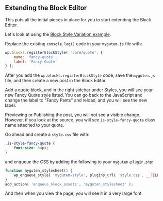 
## Extending the Block Editor

This puts all the initial pieces in place for you to start extending the Block Editor.

Let's look at using the [Block Style Variation example](../../../../../docs/designers-developers/developers/filters/block-filters/#block-style-variations).

Replace the existing `console.log()` code in your `myguten.js` file with:

```js
wp.blocks.registerBlockStyle( 'core/quote', {
    name: 'fancy-quote',
    label: 'Fancy Quote'
} );
```

After you add the `wp.blocks.registerBlockStyle` code, save the `myguten.js` file, and then create a new post in the Block Editor.

Add a quote block, and in the right sidebar under Styles, you will see your new Fancy Quote style listed. You can go back to the JavaScript and change the label to "Fancy Pants" and reload, and you will see the new label.

Previewing or Publishing the post, you will not see a visible change. However, if you look at the source, you will see `is-style-fancy-quote` class name attached to your quote.

Go ahead and create a `style.css` file with:

```css
.is-style-fancy-quote {
	font-size: 64px;
}

```

and enqueue the CSS by adding the following to your `myguten-plugin.php`:

```php
function myguten_stylesheet() {
	wp_enqueue_style( 'myguten-style', plugins_url( 'style.css', __FILE__ ) );
}
add_action( 'enqueue_block_assets', 'myguten_stylesheet' );
```

And then when you view the page, you will see it in a very large font.
